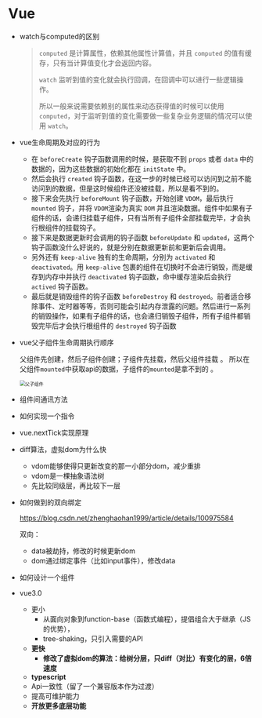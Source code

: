 # Vue

- watch与computed的区别

  > `computed` 是计算属性，依赖其他属性计算值，并且 `computed` 的值有缓存，只有当计算值变化才会返回内容。 
  >
  >  `watch` 监听到值的变化就会执行回调，在回调中可以进行一些逻辑操作。 
  >
  >  所以一般来说需要依赖别的属性来动态获得值的时候可以使用 `computed`，对于监听到值的变化需要做一些复杂业务逻辑的情况可以使用 `watch`。 

- vue生命周期及对应的行为

  - 在 `beforeCreate` 钩子函数调用的时候，是获取不到 `props` 或者 `data` 中的数据的，因为这些数据的初始化都在 `initState` 中。
  - 然后会执行 `created` 钩子函数，在这一步的时候已经可以访问到之前不能访问到的数据，但是这时候组件还没被挂载，所以是看不到的。
  - 接下来会先执行 `beforeMount` 钩子函数，开始创建 `VDOM`，最后执行 `mounted` 钩子，并将 `VDOM`渲染为真实 `DOM` 并且渲染数据。组件中如果有子组件的话，会递归挂载子组件，只有当所有子组件全部挂载完毕，才会执行根组件的挂载钩子。
  - 接下来是数据更新时会调用的钩子函数 `beforeUpdate` 和 `updated`，这两个钩子函数没什么好说的，就是分别在数据更新前和更新后会调用。
  - 另外还有 `keep-alive` 独有的生命周期，分别为 `activated` 和 `deactivated`。用 `keep-alive` 包裹的组件在切换时不会进行销毁，而是缓存到内存中并执行 `deactivated` 钩子函数，命中缓存渲染后会执行 `actived` 钩子函数。
  - 最后就是销毁组件的钩子函数 `beforeDestroy` 和 `destroyed`。前者适合移除事件、定时器等等，否则可能会引起内存泄露的问题。然后进行一系列的销毁操作，如果有子组件的话，也会递归销毁子组件，所有子组件都销毁完毕后才会执行根组件的 `destroyed` 钩子函数

- vue父子组件生命周期执行顺序

   父组件先创建，然后子组件创建；子组件先挂载，然后父组件挂载 。 所以在父组件`mounted`中获取api的数据，子组件的`mounted`是拿不到的 。

  <img src="C:\Users\NHT\Desktop\前端复习\img\父子组件.png" alt="父子组件" style="zoom:67%;" />

- 组件间通讯方法

- 如何实现一个指令

- vue.nextTick实现原理

- diff算法，虚拟dom为什么快

  - vdom能够使得只更新改变的那一小部分dom，减少重排
  - vdom是一棵抽象语法树
  - 先比较同级层，再比较下一层

- 如何做到的双向绑定

   https://blog.csdn.net/zhenghaohan1999/article/details/100975584 

  双向：

  - data被劫持，修改的时候更新dom
  - dom通过绑定事件（比如input事件），修改data

- 如何设计一个组件

- vue3.0

  - 更小
    - 从面向对象到function-base（函数式编程），提倡组合大于继承（JS的优势），
    - tree-shaking，只引入需要的API
  - **更快**
    - **修改了虚拟dom的算法：给树分层，只diff（对比）有变化的层，6倍速度**
  - **typescript**
  - Api一致性（留了一个兼容版本作为过渡）
  - 提高可维护能力
  - **开放更多底层功能**